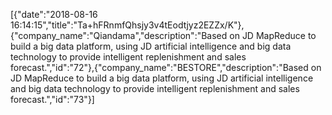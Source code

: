 [{"date":"2018-08-16 16:14:15","title":"Ta+hFRnmfQhsjy3v4tEodtjyz2EZZx/K"},{"company_name":"Qiandama","description":"Based on JD MapReduce to build a big data platform, using JD artificial intelligence and big data technology to provide intelligent replenishment and sales forecast.","id":"72"},{"company_name":"BESTORE","description":"Based on JD MapReduce to build a big data platform, using JD artificial intelligence and big data technology to provide intelligent replenishment and sales forecast.","id":"73"}]